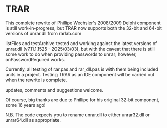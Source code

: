 # TRAR
 
This complete rewrite of Phillipe Wechsler's 2008/2009 Delphi component is still work-in-progress, but TRAR now supports both the 32-bit and 64-bit versions of unrar.dll from rarlab.com

listFiles and testArchive tested and working against the latest versions of unrar.dll (v7.11.1.1525 - 2025/03/03), but with the caveat that there is still some work to do when providing passwords to unrar; however, onPasswordRequired works.

Currently, all testing of rar.pas and rar_dll.pas is with them being included units in a project. Testing TRAR as an IDE component will be carried out when the rewrite is complete.

updates, comments and suggestions welcome.

Of course, big thanks are due to Phillipe for his original 32-bit component, some 16 years ago!

N.B. The code expects you to rename unrar.dll to either unrar32.dll or unrar64.dll as appropriate.
